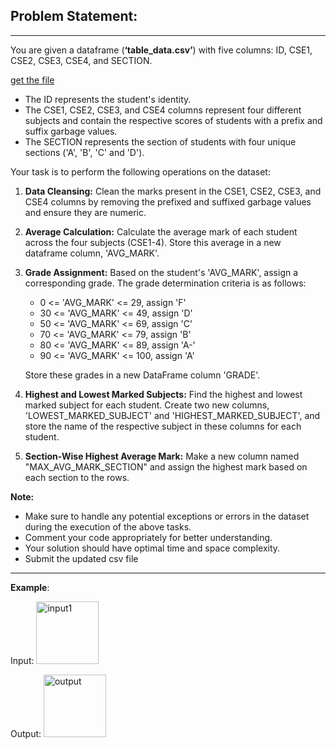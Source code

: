 <style> 
    body { -webkit-user-select: none; /* Chrome, Safari and Opera */ 
    -moz-user-select: none; /* Firefox */ 
    -ms-user-select: none; /* IE and Edge */ 
    user-select: none; /* standard syntax */ } 
</style>

## Problem Statement:
---

You are given a dataframe (**‘table_data.csv’**) with five columns: ID, CSE1, CSE2, CSE3, CSE4, and SECTION. 

[get the file](https://tempfile.io/en/wH6isYBo0GXyAki/file)

- The ID represents the student's identity. 
- The CSE1, CSE2, CSE3, and CSE4 columns represent four different subjects and contain the respective scores of students with a prefix and suffix garbage values.
- The SECTION represents the section of students with four unique sections ('A', 'B', 'C' and 'D').

Your task is to perform the following operations on the dataset:

1. **Data Cleansing:** Clean the marks present in the CSE1, CSE2, CSE3, and CSE4 columns by removing the prefixed and suffixed garbage values and ensure they are numeric.

2. **Average Calculation:** Calculate the average mark of each student across the four subjects (CSE1-4). Store this average in a new dataframe column, 'AVG_MARK'.

3. **Grade Assignment:** Based on the student's 'AVG_MARK', assign a corresponding grade. The grade determination criteria is as follows:
    - 0 <= 'AVG_MARK' <= 29, assign 'F'
    - 30 <= 'AVG_MARK' <= 49, assign 'D'
    - 50 <= 'AVG_MARK' <= 69, assign 'C'
    - 70 <= 'AVG_MARK' <= 79, assign 'B'
    - 80 <= 'AVG_MARK' <= 89, assign 'A-'
    - 90 <= 'AVG_MARK' <= 100, assign 'A'
    
    Store these grades in a new DataFrame column 'GRADE'.

4. **Highest and Lowest Marked Subjects:** Find the highest and lowest marked subject for each student. Create two new columns, 'LOWEST_MARKED_SUBJECT' and 'HIGHEST_MARKED_SUBJECT', and store the name of the respective subject in these columns for each student.

5. **Section-Wise Highest Average Mark:** Make a new column named "MAX_AVG_MARK_SECTION" and assign the highest mark based on each section to the rows.

**Note:**

- Make sure to handle any potential exceptions or errors in the dataset during the execution of the above tasks.
- Comment your code appropriately for better understanding.
- Your solution should have optimal time and space complexity.
- Submit the updated csv file
---
**Example**:

Input: <img src="https://cdn.discordapp.com/attachments/945567201518317581/1148966849204211852/image.png" alt="input1" style="display:inline-block; width:100px; height:auto;"> 

Output: <img src="https://cdn.discordapp.com/attachments/945567201518317581/1148966890518085653/image.png" alt="output" style="display:inline-block; width:100px; height:auto;">